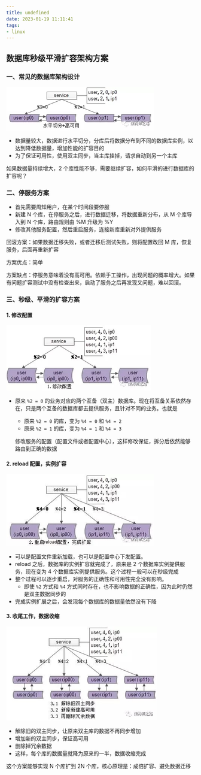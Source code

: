 ```yaml
---
title: undefined
date: 2023-01-19 11:11:41
tags:
- linux
---
```


## 数据库秒级平滑扩容架构方案

### 一、常见的数据库架构设计

![](./image/数据库架构.jpg)

- 数据量较大，数据进行水平切分，分库后将数据分布到不同的数据库实例，以达到降低数据量，增加性能的扩容目的
- 为了保证可用性，使用双主同步，当主库挂掉，请求自动到另一个主库

如果数据量持续增大，2 个库性能不够，需要继续扩容，如何平滑的进行数据库的扩容呢？

### 二、停服务方案

- 首先需要周知用户，在某个时间段要停服
- 新建 N 个库，在停服务之后，进行数据迁移，将数据重新分布，从 M 个库导入到 N 个库，路由规则由 %M 升级为 %Y
- 修改其他服务配置，然后重启服务，连接新库重新对外提供服务

回滚方案：如果数据迁移失败，或者迁移后测试失败，则将配置改回 M 库，恢复服务，后面再重新扩容

方案优点：简单

方案缺点：停服务意味着没有高可用。依赖手工操作，出现问题的概率增大。如果有问题扩容测试中没有检查出来，启动了服务之后再发现又问题，难以回滚。

### 三、秒级、平滑的扩容方案

#### 1. 修改配置

![](./image/平滑扩容1.jpg)

- 原来 `%2 = 0` 的业务对应的两个互备（双主）数据库。现在将互备关系依然存在，只是两个互备的数据库都去提供服务，且针对不同的业务。也就是

    - 原来 `%2 = 0` 的库，变为 `%4 = 0` 和 `%4 = 2` 
    - 原来 `%2 = 1` 的库，变为 `%4 = 1` 和 `%4 = 3` 

    修改服务的配置（配置文件或者配置中心），这样修改保证，拆分后依然能够路由到正确的数据

#### 2. reload 配置，实例扩容

![](./image/平滑扩容2.jpg)

- 可以是配置文件重新加载，也可以是配置中心下发配置。
- reload 之后，数据库的实例扩容就完成了，原来是 2 个数据库实例提供服务，现在变为 4 个数据库实例提供服务。这个过程一般可以在秒级完成
- 整个过程可以逐步重启，对服务的正确性和可用性完全没有影响。
    - 即使 `%2` 方式和 `%4` 方式同时存在，也不影响数据的正确性，因为此时仍然是双主数据同步的
- 完成实例扩展之后，会发现每个数据库的数据量依然没有下降

#### 3. 收尾工作，数据收缩

![](./image/平滑扩容3.jpg)

- 解除旧的双主同步，让原来双主库的数据不再同步增加
- 增加新的双主同步，保证高可用
- 删除掉冗余数据
- 这样，每个库的数据量就降为原来的一半，数据收缩完成

这个方案能够实现 N 个库扩到 2N 个库，核心原理是：成倍扩容、避免数据迁移



























